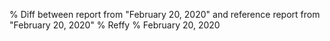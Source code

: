 % Diff between report from "February 20, 2020" and reference report from "February 20, 2020"
% Reffy
% February 20, 2020

